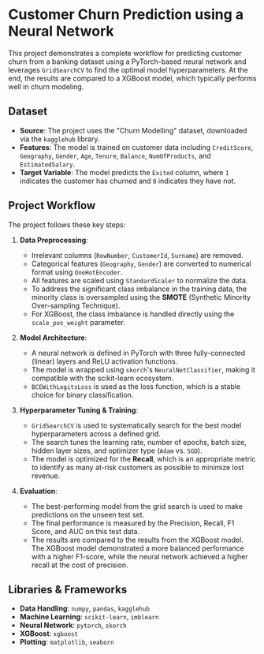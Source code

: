 # Customer Churn Prediction using a Neural Network

This project demonstrates a complete workflow for predicting customer churn from a banking dataset using a PyTorch-based neural network and leverages `GridSearchCV` to find the optimal model hyperparameters. At the end, the results are compared to a XGBoost model, which typically performs well in churn modeling.

## Dataset

* **Source**: The project uses the "Churn Modelling" dataset, downloaded via the `kagglehub` library.
* **Features**: The model is trained on customer data including `CreditScore`, `Geography`, `Gender`, `Age`, `Tenure`, `Balance`, `NumOfProducts`, and `EstimatedSalary`.
* **Target Variable**: The model predicts the `Exited` column, where `1` indicates the customer has churned and `0` indicates they have not.

## Project Workflow

The project follows these key steps:

1.  **Data Preprocessing**:
    * Irrelevant columns (`RowNumber`, `CustomerId`, `Surname`) are removed.
    * Categorical features (`Geography`, `Gender`) are converted to numerical format using `OneHotEncoder`.
    * All features are scaled using `StandardScaler` to normalize the data.
    * To address the significant class imbalance in the training data, the minority class is oversampled using the **SMOTE** (Synthetic Minority Over-sampling Technique).
    * For XGBoost, the class imbalance is handled directly using the `scale_pos_weight` parameter.

2.  **Model Architecture**:
    * A neural network is defined in PyTorch with three fully-connected (linear) layers and ReLU activation functions.
    * The model is wrapped using `skorch`'s `NeuralNetClassifier`, making it compatible with the scikit-learn ecosystem.
    * `BCEWithLogitsLoss` is used as the loss function, which is a stable choice for binary classification.

3.  **Hyperparameter Tuning & Training**:
    * `GridSearchCV` is used to systematically search for the best model hyperparameters across a defined grid.
    * The search tunes the learning rate, number of epochs, batch size, hidden layer sizes, and optimizer type (`Adam` vs. `SGD`).
    * The model is optimized for the **Recall**, which is an appropriate metric to identify as many at-risk customers as possible to minimize lost revenue.

4.  **Evaluation**:
    * The best-performing model from the grid search is used to make predictions on the unseen test set.
    * The final performance is measured by the Precision, Recall, F1 Score, and AUC on this test data.
    * The results are compared to the results from the XGBoost model. The XGBoost model demonstrated a more balanced performance with a higher F1-score, while the neural network achieved a higher recall at the cost of precision.

## Libraries & Frameworks

* **Data Handling**: `numpy`, `pandas`, `kagglehub`
* **Machine Learning**: `scikit-learn`, `imblearn`
* **Neural Network**: `pytorch`, `skorch`
* **XGBoost**: `xgboost`
* **Plotting**: `matplotlib`, `seaborn`
